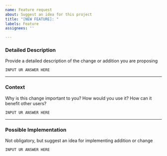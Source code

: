 ```yaml
---
name: Feature request
about: Suggest an idea for this project
title: "[NEW FEATURE]: "
labels: Feature
assignees: ''

---
```


### Detailed Description

Provide a detailed description of the change or addition you are proposing 
```
INPUT UR ANSWER HERE
```
---
### Context

Why is this change important to you? How would you use it?
How can it benefit other users?
```
INPUT UR ANSWER HERE
```

---
### Possible Implementation

Not obligatory, but suggest an idea for implementing addition or change
```
INPUT UR ANSWER HERE
```
